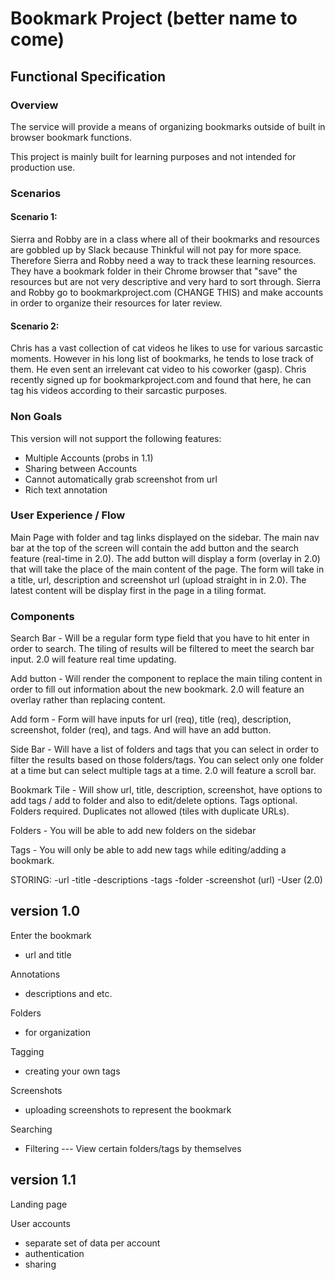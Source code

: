 # Bookmark Project (better name to come)

## Functional Specification

### Overview

The service will provide a means of organizing bookmarks outside of built in browser bookmark functions.

This project is mainly built for learning purposes and not intended for production use.

### Scenarios

#### Scenario 1:

Sierra and Robby are in a class where all of their bookmarks and resources are gobbled up by Slack because Thinkful will not pay for more space. Therefore Sierra and Robby need a way to track these learning resources. They have a bookmark folder in their Chrome browser that "save" the resources but are not very descriptive and very hard to sort through. Sierra and Robby go to bookmarkproject.com (CHANGE THIS) and make accounts in order to organize their resources for later review.

#### Scenario 2:

Chris has a vast collection of cat videos he likes to use for various sarcastic moments. However in his long list of bookmarks, he tends to lose track of them. He even sent an irrelevant cat video to his coworker (gasp). Chris recently signed up for bookmarkproject.com and found that here, he can tag his videos according to their sarcastic purposes.

### Non Goals

This version will not support the following features:
* Multiple Accounts (probs in 1.1)
* Sharing between Accounts
* Cannot automatically grab screenshot from url
* Rich text annotation

### User Experience / Flow

Main Page with folder and tag links displayed on the sidebar. The main nav bar at the top of the screen will contain the add button and the search feature (real-time in 2.0). The add button will display a form (overlay in 2.0) that will take the place of the main content of the page. The form will take in a title, url, description and screenshot url (upload straight in in 2.0). The latest content will be display first in the page in a tiling format.

### Components

Search Bar -
Will be a regular form type field that you have to hit enter in order to search. The tiling of results will be filtered to meet the search bar input. 2.0 will feature real time updating.

Add button -
Will render the component to replace the main tiling content in order to fill out information about the new bookmark. 2.0 will feature an overlay rather than replacing content.

Add form -
Form will have inputs for url (req), title (req), description, screenshot, folder (req), and tags. And will have an add button.

Side Bar -
Will have a list of folders and tags that you can select in order to filter the results based on those folders/tags. You can select only one folder at a time but can select multiple tags at a time. 2.0 will feature a scroll bar.

Bookmark Tile -
Will show url, title, description, screenshot, have options to add tags / add to folder and also to edit/delete options. Tags optional. Folders required. Duplicates not allowed (tiles with duplicate URLs).

Folders -
You will be able to add new folders on the sidebar

Tags -
You will only be able to add new tags while editing/adding a bookmark.

STORING:
-url
-title
-descriptions
-tags
-folder
-screenshot (url)
-User (2.0)

version 1.0
-----------
Enter the bookmark
- url and title

Annotations
- descriptions and etc.

Folders
- for organization

Tagging
- creating your own tags

Screenshots
- uploading screenshots to represent the bookmark

Searching
- Filtering
--- View certain folders/tags by themselves

version 1.1
-----------
Landing page

User accounts
- separate set of data per account
- authentication
- sharing
